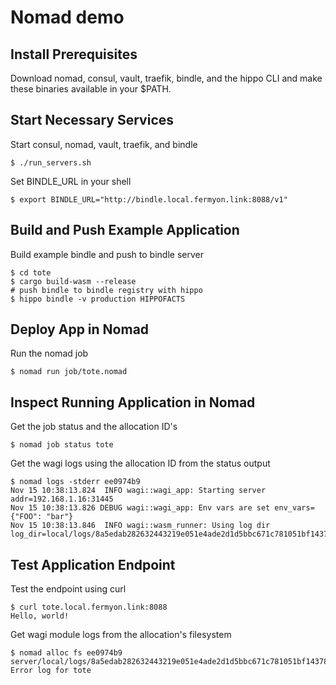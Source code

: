 # Nomad demo

## Install Prerequisites

Download nomad, consul, vault, traefik, bindle, and the hippo CLI and make these binaries
available in your $PATH.

## Start Necessary Services

Start consul, nomad, vault, traefik, and bindle

```
$ ./run_servers.sh
```

Set BINDLE_URL in your shell

```
$ export BINDLE_URL="http://bindle.local.fermyon.link:8088/v1"
```

## Build and Push Example Application

Build example bindle and push to bindle server

```
$ cd tote
$ cargo build-wasm --release
# push bindle to bindle registry with hippo
$ hippo bindle -v production HIPPOFACTS
```

## Deploy App in Nomad

Run the nomad job

```
$ nomad run job/tote.nomad
```

## Inspect Running Application in Nomad

Get the job status and the allocation ID's

```
$ nomad job status tote
```

Get the wagi logs using the allocation ID from the status output

```
$ nomad logs -stderr ee0974b9
Nov 15 10:38:13.824  INFO wagi::wagi_app: Starting server addr=192.168.1.16:31445
Nov 15 10:38:13.826 DEBUG wagi::wagi_app: Env vars are set env_vars={"FOO": "bar"}
Nov 15 10:38:13.846  INFO wagi::wasm_runner: Using log dir log_dir=local/logs/8a5edab282632443219e051e4ade2d1d5bbc671c781051bf1437897cbdfea0f1
```

## Test Application Endpoint

Test the endpoint using curl

```
$ curl tote.local.fermyon.link:8088
Hello, world!
```

Get wagi module logs from the allocation's filesystem

```
$ nomad alloc fs ee0974b9 server/local/logs/8a5edab282632443219e051e4ade2d1d5bbc671c781051bf1437897cbdfea0f1/module.stderr
Error log for tote
```
